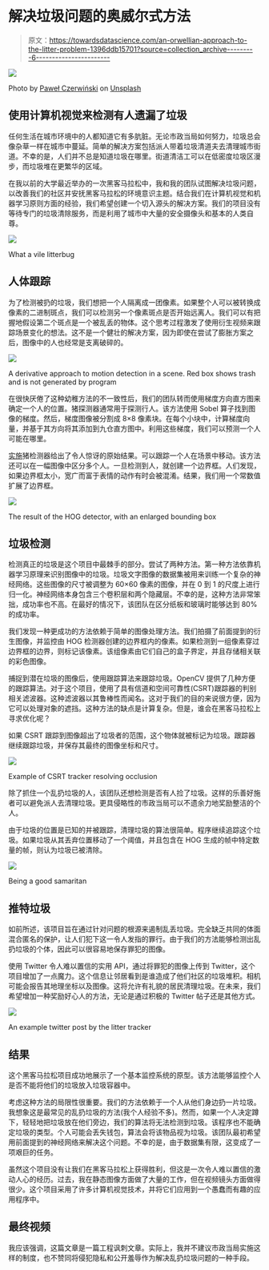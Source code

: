 # 解决垃圾问题的奥威尔式方法

> 原文：<https://towardsdatascience.com/an-orwellian-approach-to-the-litter-problem-1396ddb15701?source=collection_archive---------6----------------------->

![](img/0c9d31e438f8f5a642e5767970719a0b.png)

Photo by [Paweł Czerwiński](https://unsplash.com/@pawel_czerwinski?utm_source=medium&utm_medium=referral) on [Unsplash](https://unsplash.com?utm_source=medium&utm_medium=referral)

## 使用计算机视觉来检测有人遗漏了垃圾

任何生活在城市环境中的人都知道它有多肮脏。无论市政当局如何努力，垃圾总会像杂草一样在城市中蔓延。简单的解决方案包括派人带着垃圾清道夫去清理城市街道。不幸的是，人们并不总是知道垃圾在哪里。街道清洁工可以在低密度垃圾区漫步，而垃圾堆在更繁华的区域。

在我以前的大学最近举办的一次黑客马拉松中，我和我的团队试图解决垃圾问题，以改善我们的社区并安抚黑客马拉松的环境意识主题。结合我们在计算机视觉和机器学习原则方面的经验，我们希望创建一个切入源头的解决方案。我们的项目没有等待专门的垃圾清除服务，而是利用了城市中大量的安全摄像头和基本的人类自尊。

![](img/50e944238e689bbfbf1898d752da26da.png)

What a vile litterbug

## 人体跟踪

为了检测被扔的垃圾，我们想把一个人隔离成一团像素。如果整个人可以被转换成像素的二进制斑点，我们可以检测另一个像素斑点是否开始远离人。我们可以有把握地假设第二个斑点是一个被乱丢的物体。这个思考过程激发了使用衍生视频来跟踪场景变化的想法。这不是一个健壮的解决方案，因为即使在尝试了膨胀方案之后，图像中的人也经常是支离破碎的。

![](img/ffd103fdee96cb78058250b39dd194d7.png)

A derivative approach to motion detection in a scene. Red box shows trash and is not generated by program

在很快厌倦了这种幼稚方法的不一致性后，我们的团队转而使用梯度方向直方图来确定一个人的位置。猪探测器通常用于探测行人。该方法使用 Sobel 算子找到图像的梯度。然后，梯度图像被分割成 8×8 像素块。在每个小块中，计算梯度向量，并基于其方向将其添加到九仓直方图中。利用这些梯度，我们可以预测一个人可能在哪里。

[实施](https://www.pyimagesearch.com/2015/11/09/pedestrian-detection-opencv/)猪检测器给出了令人惊讶的原始结果。可以跟踪一个人在场景中移动。该方法还可以在一幅图像中区分多个人。一旦检测到人，就创建一个边界框。人们发现，如果边界框太小，宽广而富于表情的动作有时会被混淆。结果，我们用一个常数值扩展了边界框。

![](img/a53d3e36c4cafb01662308fd1153d3a1.png)

The result of the HOG detector, with an enlarged bounding box

## 垃圾检测

检测真正的垃圾是这个项目中最棘手的部分。尝试了两种方法。第一种方法依靠机器学习原理来识别图像中的垃圾。垃圾文字图像的数据集被用来训练一个复杂的神经网络。这些图像的尺寸被调整为 60×60 像素的图像，并在 0 到 1 的尺度上进行归一化。神经网络本身包含三个卷积层和两个隐藏层。不幸的是，这种方法非常笨拙，成功率也不高。在最好的情况下，该团队在区分纸板和玻璃时能够达到 80%的成功率。

我们发现一种更成功的方法依赖于简单的图像处理方法。我们拍摄了前面提到的衍生图像，并监控由 HOG 检测器创建的边界框内的像素。如果检测到一组像素穿过边界框的边界，则标记该像素。该组像素由它们自己的盒子界定，并且存储相关联的彩色图像。

捕捉到潜在垃圾的图像后，使用跟踪算法来跟踪垃圾。OpenCV 提供了几种方便的跟踪算法。对于这个项目，使用了具有信道和空间可靠性(CSRT)跟踪器的判别相关滤波器。这种滤波器以其鲁棒性而闻名。这对于我们的目的来说很方便，因为它可以处理对象的遮挡。这种方法的缺点是计算复杂。但是，谁会在黑客马拉松上寻求优化呢？

如果 CSRT 跟踪到图像超出了垃圾者的范围，这个物体就被标记为垃圾。跟踪器继续跟踪垃圾，并保存其最终的图像坐标和尺寸。

![](img/a3a27c69831e7b0477c4056a7febbdf4.png)

Example of CSRT tracker resolving occlusion

除了抓住一个乱扔垃圾的人，该团队还想检测是否有人捡了垃圾。这样的乐善好施者可以避免派人去清理垃圾。更具侵略性的市政当局可以不遗余力地奖励整洁的个人。

由于垃圾的位置是已知的并被跟踪，清理垃圾的算法很简单。程序继续追踪这个垃圾。如果垃圾从其丢弃位置移动了一个阈值，并且包含在 HOG 生成的帧中特定数量的帧，则认为垃圾已被清除。

![](img/3b2c8423d5787faab1a4138af3327ad2.png)

Being a good samaritan

## 推特垃圾

如前所述，该项目旨在通过针对问题的根源来遏制乱丢垃圾。完全缺乏共同的体面混合匿名的保护，让人们犯下这一令人发指的罪行。由于我们的方法能够检测出乱扔垃圾的个体，因此可以很容易地保存罪犯的图像。

使用 Twitter 令人难以置信的实用 API，通过将罪犯的图像上传到 Twitter，这个项目增加了一点魔力。这个信息让邻居看到是谁造成了他们社区的垃圾堆积。相机可能会报告其地理坐标以及图像。这将允许有礼貌的居民清理垃圾。在未来，我们希望增加一种奖励好心人的方法，无论是通过积极的 Twitter 帖子还是其他方式。

![](img/b5331d8fe724bb54ab904660cc275464.png)

An example twitter post by the litter tracker

## 结果

这个黑客马拉松项目成功地展示了一个基本监控系统的原型。该方法能够监控个人是否不能将他们的垃圾放入垃圾容器中。

考虑这种方法的局限性很重要。我们的方法依赖于一个人从他们身边扔一片垃圾。我想象这是最常见的乱扔垃圾的方法(我个人经验不多)。然而，如果一个人决定蹲下，轻轻地把垃圾放在他们旁边，我们的算法将无法检测到垃圾。该程序也不能确定垃圾的类型。个人可能会丢失钱包，算法会将该物品视为垃圾。该团队最初希望用前面提到的神经网络来解决这个问题。不幸的是，由于数据集有限，这变成了一项艰巨的任务。

虽然这个项目没有让我们在黑客马拉松上获得胜利，但这是一次令人难以置信的激动人心的经历。过去，我在静态图像方面做了大量的工作，但在视频镜头方面做得很少。这个项目采用了许多计算机视觉技术，并将它们应用到一个愚蠢而有趣的应用程序中。

## 最终视频

我应该强调，这篇文章是一篇工程讽刺文章。实际上，我并不建议市政当局实施这样的制度，也不赞同将侵犯隐私和公开羞辱作为解决乱扔垃圾问题的一种手段。